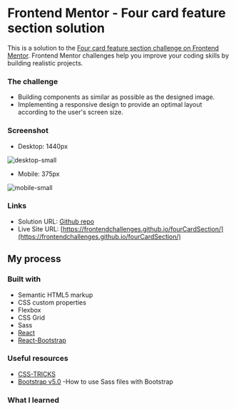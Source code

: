 # Frontend Mentor - Four card feature section solution

This is a solution to the [Four card feature section challenge on Frontend Mentor](https://www.frontendmentor.io/challenges/four-card-feature-section-weK1eFYK). Frontend Mentor challenges help you improve your coding skills by building realistic projects.  

### The challenge
- Building components as similar as possible as the designed image.
- Implementing a responsive design to provide an optimal layout according to the user's screen size.

### Screenshot
- Desktop: 1440px

![desktop-small](https://user-images.githubusercontent.com/83196262/134790513-aa4455f3-86ad-4ab3-9392-3e025bc64ea1.png)


- Mobile: 375px

![mobile-small](https://user-images.githubusercontent.com/83196262/134790525-a41803a7-8a47-4aab-bd6c-c9a9c02e8e89.png)


### Links

- Solution URL: [Github repo](https://github.com/FrontendChallenges/fourCardSection)
- Live Site URL: [https://frontendchallenges.github.io/fourCardSection/](https://frontendchallenges.github.io/fourCardSection/)

## My process

### Built with

- Semantic HTML5 markup
- CSS custom properties
- Flexbox
- CSS Grid
- Sass
- [React](https://reactjs.org/)
- [React-Bootstrap](https://react-bootstrap.github.io/)


### Useful resources

- [CSS-TRICKS](https://css-tricks.com/)
- [Bootstrap v5.0](https://getbootstrap.com/docs/5.0/customize/sass/) -How to use Sass files with Bootstrap

### What I learned


